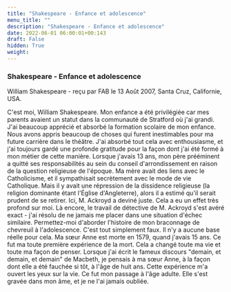 ```yaml
---
title: "Shakespeare - Enfance et adolescence"
menu_title: ""
description: "Shakespeare - Enfance et adolescence"
date: 2022-06-01 06:00:01+00:143
draft: False
hidden: True
weight:
---
```

### Shakespeare - Enfance et adolescence

William Shakespeare - reçu par FAB le 13 Août 2007, Santa Cruz, Californie, USA.

C'est moi, William Shakespeare.
Mon enfance a été privilégiée car mes parents avaient un statut dans la communauté de Stratford où j'ai grandi.
J'ai beaucoup apprécié et absorbé la formation scolaire de mon enfance. Nous avons appris beaucoup de choses qui furent inestimables pour ma future carrière dans le théâtre. J'ai absorbé tout cela avec enthousiasme, et j'ai toujours gardé une profonde gratitude pour la façon dont j'ai été formé à mon métier de cette manière.
Lorsque j'avais 13 ans, mon père prééminent a quitté ses responsabilités au sein du conseil d'arrondissement en raison de la question religieuse de l'époque. Ma mère avait des liens avec le Catholicisme, et il sympathisait secrètement avec le mode de vie Catholique. Mais il y avait une répression de la dissidence religieuse (la religion dominante étant l'Église d'Angleterre), alors il a estimé qu'il serait prudent de se retirer. Ici, M. Ackroyd a deviné juste.
Cela a eu un effet très profond sur moi. Là encore, le travail de détective de M. Ackroyd s'est avéré exact - j'ai résolu de ne jamais me placer dans une situation d'échec similaire.
Permettez-moi d'aborder l'histoire de mon braconnage de chevreuil à l'adolescence. C'est tout simplement faux. Il n'y a aucune base réelle pour cela.
Ma sœur Anne est morte en 1579, quand j'avais 15 ans. Ce fut ma toute première expérience de la mort. Cela a changé toute ma vie et toute ma façon de penser. Lorsque j'ai écrit le fameux discours "demain, et demain, et demain" de Macbeth, je pensais à ma sœur Anne, à la façon dont elle a été fauchée si tôt, à l'âge de huit ans. Cette expérience m'a ouvert les yeux sur la vie. Ce fut mon passage à l'âge adulte. Elle s'est gravée dans mon âme, et je ne l'ai jamais oubliée.